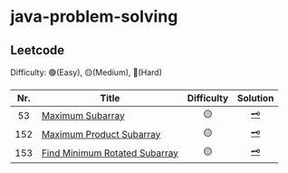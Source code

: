 # java-problem-solving

## Leetcode
Difficulty: 🟢(Easy), 🟡(Medium), 🔴(Hard)

|Nr.|Title|Difficulty|Solution|
|:---:|---|:---:|:---:|
|53|[Maximum Subarray](https://leetcode.com/problems/maximum-subarray/)|🟡|[🗝](Leetcode_53_MaximumSubarray.md)|
|152|[Maximum Product Subarray](https://leetcode.com/problems/maximum-product-subarray/)|🟡|[🗝](Leetcode_152_MaximumProductSubarray.md)|
|153|[Find Minimum Rotated Subarray](https://leetcode.com/problems/find-minimum-in-rotated-sorted-array/)|🟡|[🗝](Leetcode_153_FindMinimumRotatedSubarray.md)|
